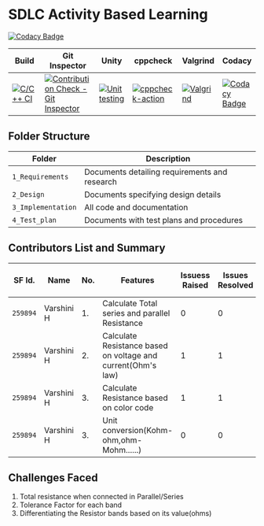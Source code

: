 # **SDLC Activity Based Learning**


[![Codacy Badge](https://app.codacy.com/project/badge/Grade/0c7db374168148b4b88b78dcc387597d)](https://www.codacy.com/gh/259894/MyFirstProject/dashboard?utm_source=github.com&amp;utm_medium=referral&amp;utm_content=259894/MyFirstProject&amp;utm_campaign=Badge_Grade)

Build | Git Inspector | Unity | cppcheck|Valgrind|Codacy|
------|----------|----|---|------|--------|
|[![C/C++ CI](https://github.com/259894/MyFirstProject/actions/workflows/c-build.yml/badge.svg)](https://github.com/259894/MyFirstProject/actions/workflows/c-build.yml)|[![Contribution Check - Git Inspector](https://github.com/259894/MyFirstProject/actions/workflows/gitinspector.yml/badge.svg)](https://github.com/259894/MyFirstProject/actions/workflows/gitinspector.yml)  |  [![Unit testing](https://github.com/259894/MyFirstProject/actions/workflows/unit-test.yml/badge.svg)](https://github.com/259894/MyFirstProject/actions/workflows/unit-test.yml) |[![cppcheck-action](https://github.com/259894/MyFirstProject/actions/workflows/cppcheck.yml/badge.svg)](https://github.com/259894/MyFirstProject/actions/workflows/cppcheck.yml) |  [![Valgrind](https://github.com/259894/MyFirstProject/actions/workflows/Valgrind.yml/badge.svg)](https://github.com/259894/MyFirstProject/actions/workflows/Valgrind.yml) |[![Codacy Badge](https://app.codacy.com/project/badge/Grade/0c7db374168148b4b88b78dcc387597d)](https://www.codacy.com/gh/259894/MyFirstProject/dashboard?utm_source=github.com&amp;utm_medium=referral&amp;utm_content=259894/MyFirstProject&amp;utm_campaign=Badge_Grade)

## Folder Structure

Folder             | Description
-------------------| -----------------------------------------
`1_Requirements`   | Documents detailing requirements and research
`2_Design`         | Documents specifying design details
`3_Implementation` | All code and documentation
`4_Test_plan`      | Documents with test plans and procedures

## Contributors List and Summary

SF Id. |  Name                  | No.  |  Features                          | Issuess Raised |Issues Resolved|No Test Cases|Test Case Pass
-------|------------------------|------|------------------------------------|----------------|---------------|-------------|--------------
`259894` | Varshini H         |1.    |Calculate Total series and parallel Resistance   |  0            |  0         | 7          | 7 
`259894` | Varshini H              |2.    |Calculate Resistance based on voltage and current(Ohm's law) |  1            |  1          | 3          | 3    
`259894` | Varshini H              |3.    |Calculate Resistance based on color code |  1            |  1          | 3         | 3     
`259894` | Varshini H             |3.    |Unit conversion(Kohm-ohm,ohm-Mohm......) |  0            |  0           | 4          | 4    

## Challenges Faced 

1.  Total resistance when connected in Parallel/Series
2.  Tolerance Factor for each band
3.  Differentiating the Resistor bands based on its value(ohms)

